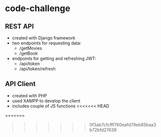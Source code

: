 # code-challenge

## REST API 
* created with Django framework
* two endpoints for requesting data:
    * /getMovies
    * /getBook
* endpoints for getting and refreshing JWT:
    * /api/token
    * /api/token/refresh
    


## API Client 
* created with PHP 
* used XAMPP to develop the client
* includes couple of JS functions 
<<<<<<< HEAD

=======
>>>>>>> 0f3ab7cfcfff760eafd79eb85baa3b72bfd27639
